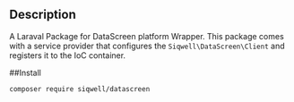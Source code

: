 ## Description
A Laraval Package for DataScreen platform Wrapper.
This package comes with a service provider that configures the `Siqwell\DataScreen\Client` and registers it to the IoC container.

##Install
```bash
composer require siqwell/datascreen
```

